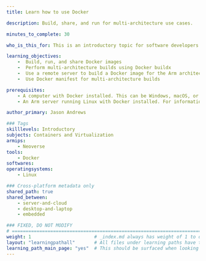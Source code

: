 ```yaml
---
title: Learn how to use Docker

description: Build, share, and run for multi-architecture use cases.

minutes_to_complete: 30

who_is_this_for: This is an introductory topic for software developers who want to learn about Docker for the Arm architecture.

learning_objectives:
    -  Build, run, and share Docker images
    -  Perform multi-architecture builds using Docker buildx
    -  Use a remote server to build a Docker image for the Arm architecture
    -  Use Docker manifest for multi-architecture builds

prerequisites:
    - A computer with Docker installed. This can be Windows, macOS, or Linux. Any architecture can be used. 
    - An Arm server running Linux with Docker installed. For information about installation refer to [Installing Docker](/install-tools/docker/).

author_primary: Jason Andrews

### Tags
skilllevels: Introductory
subjects: Containers and Virtualization
armips:
    - Neoverse
tools:
    - Docker
softwares:
operatingsystems:
    - Linux

### Cross-platform metadata only
shared_path: true
shared_between:
    - server-and-cloud
    - desktop-and-laptop
    - embedded

### FIXED, DO NOT MODIFY
# ================================================================================
weight: 1                       # _index.md always has weight of 1 to order correctly
layout: "learningpathall"       # All files under learning paths have this same wrapper
learning_path_main_page: "yes"  # This should be surfaced when looking for related content. Only set for _index.md of learning path content.
---
```

